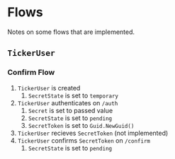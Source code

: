 # Flows

Notes on some flows that are implemented.

## `TickerUser`

### Confirm Flow

1. `TickerUser` is created
    1. `SecretState` is set to `temporary`
1. `TickerUser` authenticates on `/auth`
    1. `Secret` is set to passed value
    1. `SecretState` is set to `pending`
    1. `SecretToken` is set to `Guid.NewGuid()`
1. `TickerUser` recieves `SecretToken` (not implemented)
1. `TickerUser` confirms `SecretToken` on `/confirm`
    1. `SecretState` is set to `pending`
